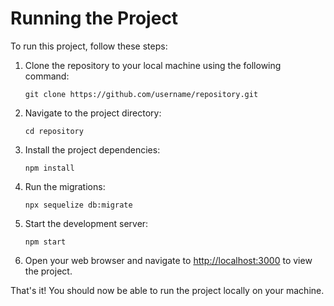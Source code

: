 <!--
This code block provides instructions on how to run a project locally on a machine.
It includes steps such as cloning the repository, navigating to the project directory, installing project dependencies, starting the development server, and opening the project in a web browser.
-->

# Running the Project

To run this project, follow these steps:

1. Clone the repository to your local machine using the following command:

   ```
   git clone https://github.com/username/repository.git
   ```

2. Navigate to the project directory:

   ```
   cd repository
   ```

3. Install the project dependencies:

   ```
   npm install
   ```

4. Run the migrations:

   ```
   npx sequelize db:migrate
   ```

5. Start the development server:

   ```
   npm start
   ```

6. Open your web browser and navigate to [http://localhost:3000](http://localhost:3000) to view the project.

That's it! You should now be able to run the project locally on your machine.
